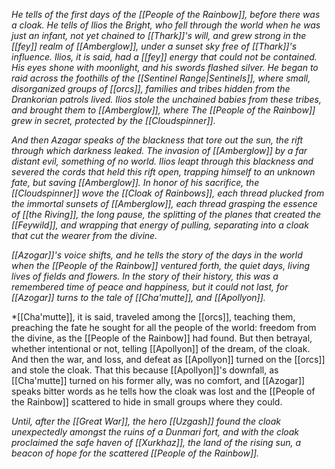 *He tells of the first days of the [[People of the Rainbow]], before there was a cloak. He tells of Ilios the Bright, who fell through the world when he was just an infant, not yet chained to [[Thark]]'s will, and grew strong in the [[fey]] realm of [[Amberglow]], under a sunset sky free of [[Thark]]'s influence. Ilios, it is said, had a [[fey]] energy that could not be contained. His eyes shone with moonlight, and his swords flashed silver. He began to raid across the foothills of the [[Sentinel Range|Sentinels]], where small, disorganized groups of [[orcs]], families and tribes hidden from the Drankorian patrols lived. Ilios stole the unchained babies from these tribes, and brought them to [[Amberglow]], where The [[People of the Rainbow]] grew in secret, protected by the [[Cloudspinner]].* 

*And then Azagar speaks of the blackness that tore out the sun, the rift through which darkness leaked. The invasion of [[Amberglow]] by a far distant evil, something of no world. Ilios leapt through this blackness and severed the cords that held this rift open, trapping himself to an unknown fate, but saving [[Amberglow]]. In honor of his sacrifice, the [[Cloudspinner]] wove the [[Cloak of Rainbows]], each thread plucked from the immortal sunsets of [[Amberglow]], each thread grasping the essence of [[the Riving]], the long pause, the splitting of the planes that created the [[Feywild]], and wrapping that energy of pulling, separating into a cloak that cut the wearer from the divine.*

*[[Azogar]]'s voice shifts, and he tells the story of the days in the world when the [[People of the Rainbow]] ventured forth, the quiet days, living lives of fields and flowers. In the story of their history, this was a remembered time of peace and happiness, but it could not last, for [[Azogar]] turns to the tale of [[Cha'mutte]], and [[Apollyon]].* 

*[[Cha'mutte]], it is said, traveled among the [[orcs]], teaching them, preaching the fate he sought for all the people of the world: freedom from the divine, as the [[People of the Rainbow]] had found. But then betrayal, whether intentional or not, telling [[Apollyon]] of the dream, of the cloak. And then the war, and loss, and defeat as [[Apollyon]] turned on the [[orcs]] and stole the cloak. That this because [[Apollyon]]'s downfall, as [[Cha'mutte]] turned on his former ally, was no comfort, and [[Azogar]] speaks bitter words as he tells how the cloak was lost and the [[People of the Rainbow]] scattered to hide in small groups where they could. 

*Until, after the [[Great War]], the hero [[Uzgash]] found the cloak unexpectedly amongst the ruins of a Dunmari fort, and with the cloak proclaimed the safe haven of [[Xurkhaz]], the land of the rising sun, a beacon of hope for the scattered [[People of the Rainbow]].* 